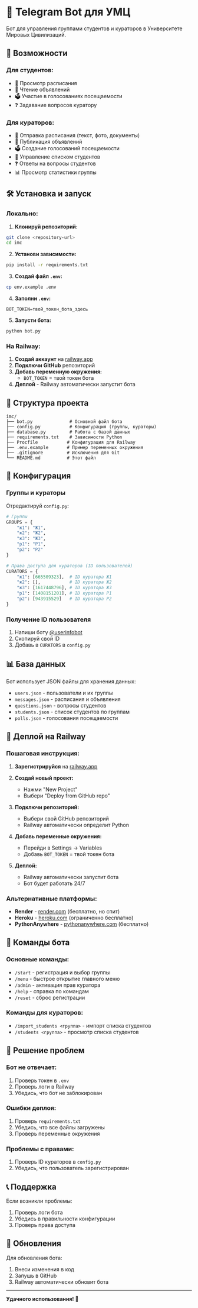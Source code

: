 # 🤖 Telegram Bot для УМЦ

Бот для управления группами студентов и кураторов в Университете Мировых Цивилизаций.

## 🚀 Возможности

### Для студентов:
- 📅 Просмотр расписания
- 📢 Чтение объявлений
- 🗳 Участие в голосованиях посещаемости
- ❓ Задавание вопросов куратору

### Для кураторов:
- 📅 Отправка расписания (текст, фото, документы)
- 📢 Публикация объявлений
- 🗳 Создание голосований посещаемости
- 👥 Управление списком студентов
- ❓ Ответы на вопросы студентов
- 📊 Просмотр статистики группы

## 🛠 Установка и запуск

### Локально:

1. **Клонируй репозиторий:**
```bash
git clone <repository-url>
cd imc
```

2. **Установи зависимости:**
```bash
pip install -r requirements.txt
```

3. **Создай файл `.env`:**
```bash
cp env.example .env
```

4. **Заполни `.env`:**
```
BOT_TOKEN=твой_токен_бота_здесь
```

5. **Запусти бота:**
```bash
python bot.py
```

### На Railway:

1. **Создай аккаунт** на [railway.app](https://railway.app)
2. **Подключи GitHub** репозиторий
3. **Добавь переменную окружения:**
   - `BOT_TOKEN` = твой токен бота
4. **Деплой** - Railway автоматически запустит бота

## 📁 Структура проекта

```
imc/
├── bot.py              # Основной файл бота
├── config.py           # Конфигурация (группы, кураторы)
├── database.py         # Работа с базой данных
├── requirements.txt    # Зависимости Python
├── Procfile           # Конфигурация для Railway
├── .env.example       # Пример переменных окружения
├── .gitignore         # Исключения для Git
└── README.md          # Этот файл
```

## 🔧 Конфигурация

### Группы и кураторы

Отредактируй `config.py`:

```python
# Группы
GROUPS = {
    "ж1": "Ж1",
    "ж2": "Ж2", 
    "ж3": "Ж3",
    "р1": "Р1",
    "р2": "Р2"
}

# Права доступа для кураторов (ID пользователей)
CURATORS = {
    "ж1": [665509323],  # ID куратора Ж1
    "ж2": [],           # ID куратора Ж2
    "ж3": [1617448796], # ID куратора Ж3
    "р1": [1408151201], # ID куратора Р1
    "р2": [943915529]   # ID куратора Р2
}
```

### Получение ID пользователя

1. Напиши боту [@userinfobot](https://t.me/userinfobot)
2. Скопируй свой ID
3. Добавь в `CURATORS` в `config.py`

## 📊 База данных

Бот использует JSON файлы для хранения данных:

- `users.json` - пользователи и их группы
- `messages.json` - расписания и объявления
- `questions.json` - вопросы студентов
- `students.json` - список студентов по группам
- `polls.json` - голосования посещаемости

## 🚀 Деплой на Railway

### Пошаговая инструкция:

1. **Зарегистрируйся** на [railway.app](https://railway.app)

2. **Создай новый проект:**
   - Нажми "New Project"
   - Выбери "Deploy from GitHub repo"

3. **Подключи репозиторий:**
   - Выбери свой GitHub репозиторий
   - Railway автоматически определит Python

4. **Добавь переменные окружения:**
   - Перейди в Settings → Variables
   - Добавь `BOT_TOKEN` = твой токен бота

5. **Деплой:**
   - Railway автоматически запустит бота
   - Бот будет работать 24/7

### Альтернативные платформы:

- **Render** - [render.com](https://render.com) (бесплатно, но спит)
- **Heroku** - [heroku.com](https://heroku.com) (ограниченно бесплатно)
- **PythonAnywhere** - [pythonanywhere.com](https://pythonanywhere.com) (бесплатно)

## 🔧 Команды бота

### Основные команды:
- `/start` - регистрация и выбор группы
- `/menu` - быстрое открытие главного меню
- `/admin` - активация прав куратора
- `/help` - справка по командам
- `/reset` - сброс регистрации

### Команды для кураторов:
- `/import_students <группа>` - импорт списка студентов
- `/students <группа>` - просмотр списка студентов

## 🐛 Решение проблем

### Бот не отвечает:
1. Проверь токен в `.env`
2. Проверь логи в Railway
3. Убедись, что бот не заблокирован

### Ошибки деплоя:
1. Проверь `requirements.txt`
2. Убедись, что все файлы загружены
3. Проверь переменные окружения

### Проблемы с правами:
1. Проверь ID кураторов в `config.py`
2. Убедись, что пользователь зарегистрирован

## 📞 Поддержка

Если возникли проблемы:

1. Проверь логи бота
2. Убедись в правильности конфигурации
3. Проверь права доступа

## 🔄 Обновления

Для обновления бота:

1. Внеси изменения в код
2. Запушь в GitHub
3. Railway автоматически обновит бота

---

**Удачного использования! 🚀**